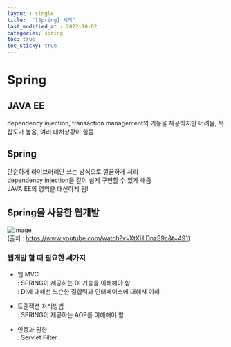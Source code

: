 ```yaml
---
layout : single
title:  "[Spring] 시작"
last_modified_at : 2022-10-02
categories: spring
toc: true
toc_sticky: true
---
```


# Spring

## JAVA EE
dependency injection, transaction management의 기능을 제공하지만 어려움, 복잡도가 높음, 여러 대처상황이 힘듬

## Spring
단순하게 라이브러리만 쓰는 방식으로 깔끔하게 처리  
dependency injection을 같이 쉽게 구현할 수 있게 해줌  
JAVA EE의 영역을 대신하게 됨!  

## Spring을 사용한 웹개발
![image](https://user-images.githubusercontent.com/80660585/193452438-b88e6927-9c8d-438a-a1d6-74ea9031e8d2.png)  
(출처 : https://www.youtube.com/watch?v=XtXHIDnzS9c&t=491)  

### 웹개발 할 때 필요한 세가지
- 웹 MVC  
:&nbsp;SPRING이 제공하는 DI 기능을 이해해야 함  
:&nbsp;DI에 대해선 느슨한 결합력과 인터페이스에 대해서 이해

- 트랜잭션 처리방법  
:&nbsp;SPRING이 제공하는 AOP를 이해해야 함

- 인증과 권한  
:&nbsp;Servlet Filter














